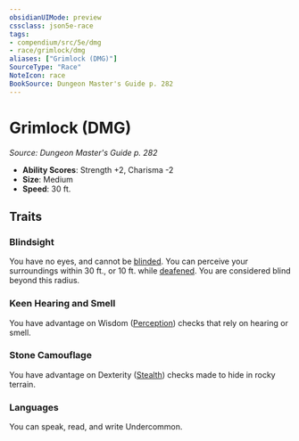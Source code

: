 ```yaml
---
obsidianUIMode: preview
cssclass: json5e-race
tags:
- compendium/src/5e/dmg
- race/grimlock/dmg
aliases: ["Grimlock (DMG)"]
SourceType: "Race"
NoteIcon: race
BookSource: Dungeon Master's Guide p. 282
---
```

# Grimlock (DMG)
*Source: Dungeon Master's Guide p. 282*  

- **Ability Scores**: Strength +2, Charisma -2
- **Size**: Medium
- **Speed**: 30 ft.

## Traits

### Blindsight

You have no eyes, and cannot be [blinded](/3-Mechanics/CLI/rules/conditions.md#blinded). You can perceive your surroundings within 30 ft., or 10 ft. while [deafened](/3-Mechanics/CLI/rules/conditions.md#deafened). You are considered blind beyond this radius.

### Keen Hearing and Smell

You have advantage on Wisdom ([Perception](/3-Mechanics/CLI/rules/skills.md#Perception)) checks that rely on hearing or smell.

### Stone Camouflage

You have advantage on Dexterity ([Stealth](/3-Mechanics/CLI/rules/skills.md#Stealth)) checks made to hide in rocky terrain.

### Languages

You can speak, read, and write Undercommon.